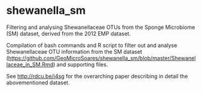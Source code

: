 # shewanella_sm
Filtering and analysing Shewanellaceae OTUs from the Sponge Microbiome (SM) dataset, derived from the 2012 EMP dataset.

Compilation of bash commands and R script to filter out and analyse Shewanellaceae OTU information from the SM dataset (https://github.com/GeoMicroSoares/shewanella_sm/blob/master/Shewanellaceae_in_SM.Rmd) and supporting files.

See http://rdcu.be/i4sg for the overarching paper describing in detail the abovementioned dataset.
